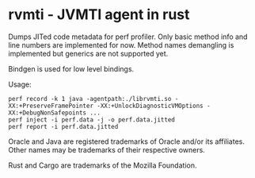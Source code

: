 # rvmti - JVMTI agent in rust
Dumps JITed code metadata for perf profiler. Only basic method info and line numbers are implemented for now. Method names demangling is implemented but generics are not supported yet.

Bindgen is used for low level bindings.

Usage:

    perf record -k 1 java -agentpath:./librvmti.so -XX:+PreserveFramePointer -XX:+UnlockDiagnosticVMOptions -XX:+DebugNonSafepoints ...
    perf inject -i perf.data -j -o perf.data.jitted
    perf report -i perf.data.jitted

Oracle and Java are registered trademarks of Oracle and/or its affiliates. Other names may be trademarks of their respective owners.

Rust and Cargo are trademarks of the Mozilla Foundation.